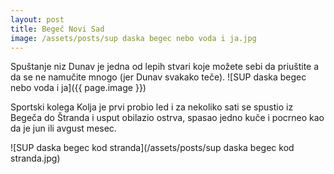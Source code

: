 ```yaml
---
layout: post
title: Begeč Novi Sad
image: /assets/posts/sup daska begec nebo voda i ja.jpg
---
```


Spuštanje niz Dunav je jedna od lepih stvari koje možete sebi da priuštite a da
se ne namučite mnogo (jer Dunav svakako teče).
![SUP daska begec nebo voda i ja]({{ page.image }})

Sportski kolega Kolja je prvi probio led i za nekoliko sati se spustio iz Begeča
do Štranda i usput obilazio ostrva, spasao jedno kuče i pocrneo kao da je jun
ili avgust mesec.


![SUP daska begec kod stranda](/assets/posts/sup daska begec kod stranda.jpg)

